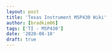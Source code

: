 ```yaml
---
layout: post
title: 'Texas Instrument MSP430 Wiki'
author: [bradkim06]
tags: ['TI - MSP430']
date: '2020-08-10'
draft: true
---
```


